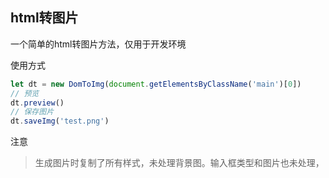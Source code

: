 html转图片
----
一个简单的html转图片方法，仅用于开发环境

使用方式
```js
let dt = new DomToImg(document.getElementsByClassName('main')[0])
// 预览
dt.preview()
// 保存图片
dt.saveImg('test.png')
```

注意
> 生成图片时复制了所有样式，未处理背景图。输入框类型和图片也未处理，

